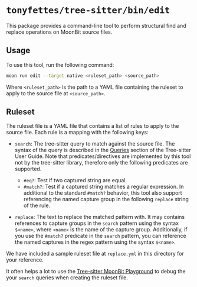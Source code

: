 # `tonyfettes/tree-sitter/bin/edit`

This package provides a command-line tool to perform structural find and
replace operations on MoonBit source files.

## Usage

To use this tool, run the following command:

```bash
moon run edit --target native <ruleset_path> <source_path>
```

Where `<ruleset_path>` is the path to a YAML file containing the ruleset to
apply to the source file at `<source_path>`.

## Ruleset

The ruleset file is a YAML file that contains a list of rules to apply to the
source file. Each rule is a mapping with the following keys:

- `search`: The tree-sitter query to match against the source file. The syntax
  of the query is described in the
  [Queries](https://tree-sitter.github.io/tree-sitter/using-parsers/queries/index.html)
  section of the Tree-sitter User Guide. Note that predicates/directives are
  implemented by this tool not by the tree-sitter library, therefore only the
  following predicates are supported.

  - `#eq?`: Test if two captured string are equal.
  - `#match?`: Test if a captured string matches a regular expression. In additional
    to the standard `#match?` behavior, this tool also support referencing the
    named capture group in the following `replace` string of the rule.

- `replace`: The text to replace the matched pattern with. It may contains
  references to capture groups in the `search` pattern using the syntax `$<name>`,
  where `<name>` is the name of the capture group. Additionally, if you
  use the `#match?` predicate in the `search` pattern, you can reference the
  named captures in the regex pattern using the syntax `$<name>`.

We have included a sample ruleset file at `replace.yml` in this directory for
your reference.

It often helps a lot to use the
[Tree-sitter MoonBit Playground](https://moonbitlang.github.io/tree-sitter-moonbit/)
to debug the your `search` queries when creating the ruleset file.
